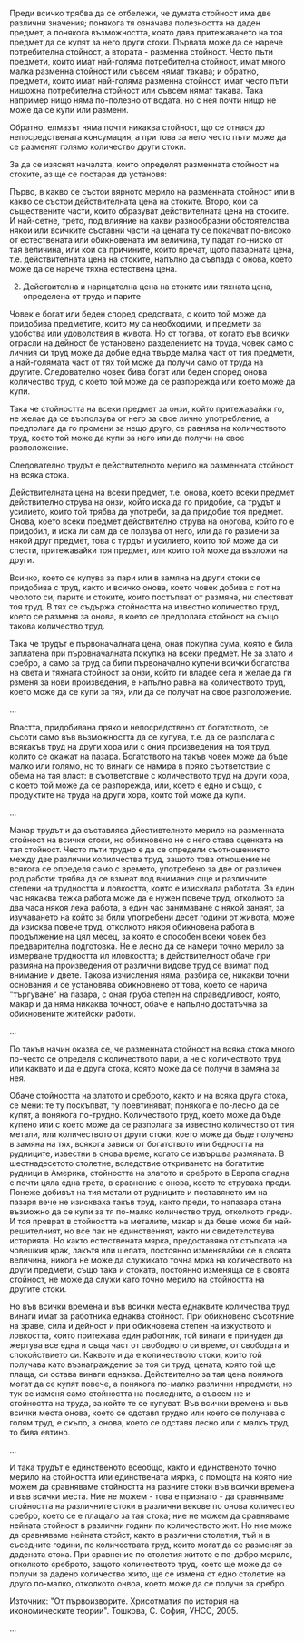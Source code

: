 Преди всичко трябва да се отбележи, че думата стойност има две различни значения; понякога тя означава полезността на даден предмет, а понякога възможността, която дава притежаването на тоя предмет да се купят за него други стоки. Първата може да се нарече потребителна стойност, а втората - разменна стойност. Често пъти предмети, които имат най-голяма потребителна стойност, имат много малка разменна стойност или съвсем нямат такава; и обратно, предмети, които имат най-голяма разменна стойност, имат често пъти нищожна потребителна стойност или съвсем нямат такава. Така например нищо няма по-полезно от водата, но с нея почти нищо не може да се купи или размени.

Обратно, елмазът няма почти никаква стойност, що се отнася до непосредствената консумация, а при това за него често пъти може да се разменят голямо количество други стоки.

За да се изяснят началата, които определят разменната стойност на стоките, аз ще се постарая да установя:

Първо, в какво се състои вярното мерило на разменната стойност или в какво се състои действителната цена на стоките. Второ, кои са съществените части, които образуват действителната цена на стоките. И най-сетне, трето, под влияние на какви разнообразни обстоятелства някои или всичките съставни части на цената ту се покачват по-високо от естествената или обикновената им величина, ту падат по-ниско от тая величина, или кои са причините, които пречат, щото пазарната цена, т.е. действителната цена на стоките, напълно да съвпада с онова, което може да се нарече тяхна естествена цена.

2. Действителна и нарицателна цена на стоките или тяхната цена, определена от труда и парите

Човек е богат или беден според средствата, с които той може да придобива предметите, които му са необходими, и предмети за удобства или удоволствия в живота. Но от тогава, от когато във всички отрасли на дейност бе установено разделението на труда, човек само с личния си труд може да добие една твърде малка част от тия предмети, а най-голямата част от тях той може да получи само от труда на другите. Следователно човек бива богат или беден според онова количество труд, с което той може да се разпорежда или което може да купи.

Така че стойността на всеки предмет за онзи, който притежавайки го, не желае да се възползува от него за свое лично употребление, а предполага да го промени за нещо друго, се равнява на количеството труд, което той може да купи за него или да получи на свое разположение.

Следователно трудът е действителното мерило на разменната стойност на всяка стока. 

Действителната цена на всеки предмет, т.е. онова, което всеки предмет действително струва на онзи, който иска да го придобие, са трудът и усилието, които той трябва да употреби, за да придобие тоя предмет. Онова, което всеки предмет действително струва на оногова, който го е придобил, и иска ли сам да се ползува от него, или да го размени за някой друг предмет, това с турдът и усилието, които той може да си спести, притежавайки тоя предмет, или които той може да възложи на други.

Всичко, което се купува за пари или в замяна на други стоки се придобива с труд, както и всичко онова, което човек добива с пот на чеолото си, парите и стоките, които постъпват от размяна, ни спестяват тоя труд. В тях се съдържа стойността на известно количество труд, което се разменя за онова, в което се предполага стойност на също такова количество труд.

Така че трудът е първоначалната цена, оная покупна сума, която е била заплатена при пъровначалната покупка на всеки предмет. Не за злато и сребро, а само за труд са били първоначално купени всички богатства на света и тяхната стойност за онзи, който ги владее сега и желае да ги рзменя за нови произведения, е напълно равна на количеството труд, което може да се купи за тях, или да се получат на свое разположение.

...

Властта, придобивана пряко и непосредствено от богатството, се съсоти само във възможността да се купува, т.е. да се разполага с всякакъв труд на други хора или с ония произведения на тоя труд, колито се окажат на пазара. Богатството на такъв човек може да бъде малко или голямо, но то винаги се намира в пряко съответствие с обема на тая власт: в съответствие с количеството труд на други хора, с което той може да се разпорежда, или, което е едно и също, с продуктите на труда на други хора, които той може да купи. 

...

Макар трудът и да съставлява дйестивтелното мерило на разменната стойност на всички стоки, но обикновено не с него става оценката на тая стойност. Често пъти трудно е да се определи съотношението между две различни колилчества труд, защото това отношение не всякога се определя само с времето, употребено за две от различен род работи: трябва да се взмеат под внимание още и различните степени на трудността и ловкостта, които е изисквала работата. За един час някаква тежка работа може да е нужен повече труд, отколкото за два часа някоя лека работа, а един час занимаване с някой занаят, за изучаването на който за били употребени десет години от живота, може да изисква повече труд, отколкото някоя обикновена работа в продължение на цял месец, за която е способен всеки човек без предварителна подготовка. Не е лесно да се намери точно мерило за измерване трудността ил иловкостта; в действителност обаче при размяна на произведения от различни видове труд се взимат под внимание и двете. Такова изчисления няма, разбира се, никакви точни основания и се установява обикновнено от това, което се нарича "търгуване" на пазара, с оная груба степен на справедливост, която, макар и да няма никаква точност, обаче е напълно достатъчна за обикновените житейски работи.

...

По такъв начин оказва се, че разменната стойност на всяка стока много по-често се определя с количеството пари, а не с количеството труд или каквато и да е друга стока, която може да се получи в замяна за нея.

Обаче стойността на златото и среброто, както и на всяка друга стока, се мени: те ту поскъпват, ту поевтиняват; понякога е по-лесно да се купят, а понякога по-трудно. Количеството труд, което може да бъде купено или с което може да се разполага за известно количество от тия метали, или количеството от други стоки, което може да бъде получено в замяна на тях, всякога зависи от богатството или бедността на рудниците, известни в онова време, когато се извършва размяната. В шестнадесетото столетие, вследствие откриването на богатитие рудници в Америка, стойността на златото и среброто в Европа спадна с почти цяла една трета, в сравнение с онова, което те струваха преди. Понеже добивът на тия метали от рудниците и поставянето им на пазаря вече не изискваха такъв труд, както преди, то напазара стана възможно да се купи за тя по-малко количество труд, отколкото преди. И тоя преврат в стойността на металите, макар и да беше може би най-решителният, но все пак не единственият, както ни свидетелствува историята. Но както естествената мярка, предоставяна от стъпката на човешкия крак, лакътя или шепата, постоянно изменявайки се в своята величина, никога не може да служикато точна мрка на количеството на други предмети, също така и стоката, постоянно изменяща се в своята стойност, не може да служи като точно мерило на стойността на другите стоки.

Но във всички времена и във всички места еднаквите количества труд винаги имат за работника еднаква стойност. При обикновено съсотяние на зраве, сила и дейност и при обикновена степен на изкуството и ловкостта, които притежава един работник, той винаги е принуден да жертува все една и съща част от свободното си време, от свободата и спокойствието си. Каквото и да е количеството стоки, които той получава като възнаграждение за тоя си труд, цената, която той ще плаща, си остава винаги еднаква. Действително за тая цена понякога могат да се купят повече, а понякога по-малко различни нпредмети, но тук се изменя само стойността на последните, а съвсем не и стойността на труда, за който те се купуват. Във всички времена и във всички места онова, което се одставя трудно или което се получава с голям труд, е скъпо, а онова, което се одставя лесно или с малкъ труд, то бива евтино.

...

И така трудът е единственото всеобщо, както и единственото точно мерило на стойността или единствената мярка, с помощта на която ние можем да сравняваме стойността на разните стоки във всички времена и във всички места. Ние не можем - това е признато - да сравняваме стойността на различните стоки в различни векове по онова количество сребро, което се е плащало за тая стока; ние не можем да сравняваме нейната стойност в различни години по количеството жит. Но ние може да сравняваме нейната стойст, както в различни столетия, тъй и в съседните години, по количествата труд, които могат да се разменят за дадената стока. При сравнение по столетия житото е по-добро мерило, отколкото среброто, защото количеството труд, което ще може да се получи за дадено количество жито, ще се изменя от едно столетие на друго по-малко, отколкото онвоа, което може да се получи за сребро.

Източник: "От първоизворите. Хрисотматия по история на икономическите теории". Тошкова, С. София, УНСС, 2005.

...


